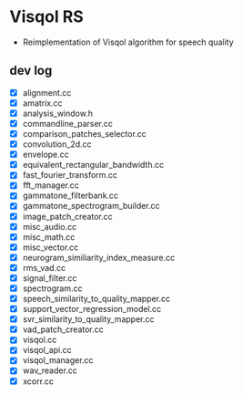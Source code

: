 # Visqol RS
* Reimplementation of Visqol algorithm for speech quality

## dev log
- [x] alignment.cc
- [x] amatrix.cc
- [x] analysis_window.h
- [x] commandline_parser.cc 
- [x] comparison_patches_selector.cc
- [x] convolution_2d.cc
- [x] envelope.cc
- [x] equivalent_rectangular_bandwidth.cc
- [x] fast_fourier_transform.cc
- [x] fft_manager.cc
- [x] gammatone_filterbank.cc
- [x] gammatone_spectrogram_builder.cc
- [x] image_patch_creator.cc
- [x] misc_audio.cc
- [x] misc_math.cc
- [x] misc_vector.cc
- [x] neurogram_similiarity_index_measure.cc
- [x] rms_vad.cc
- [x] signal_filter.cc
- [x] spectrogram.cc
- [x] speech_similarity_to_quality_mapper.cc
- [x] support_vector_regression_model.cc
- [x] svr_similarity_to_quality_mapper.cc
- [x] vad_patch_creator.cc
- [x] visqol.cc
- [x] visqol_api.cc
- [x] visqol_manager.cc
- [x] wav_reader.cc
- [x] xcorr.cc